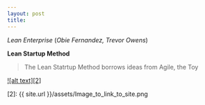 ```yaml
---
layout: post
title: 
---
```

_Lean Enterprise_ (*Obie Fernandez, Trevor Owens*)

**Lean Startup Method**
> The Lean Statrtup Method borrows ideas from Agile, the Toy


[![alt text][2]][1]

[1]: https://url.to/a/cool/site
[2]: {{ site.url }}/assets/Image_to_link_to_site.png
